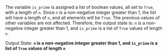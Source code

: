 The variable `is_prime` is assigned a list of boolean values, all set to `True`, with a length of `n`. Since `n` is a non-negative integer greater than 1, the list will have a length of `n`, and all elements will be `True`. The previous values of other variables are not affected. Therefore, the output state is: `n` is a non-negative integer greater than 1, and `is_prime` is a list of `True` values of length `n`.

Output State: **`n` is a non-negative integer greater than 1, and `is_prime` is a list of `True` values of length `n`**